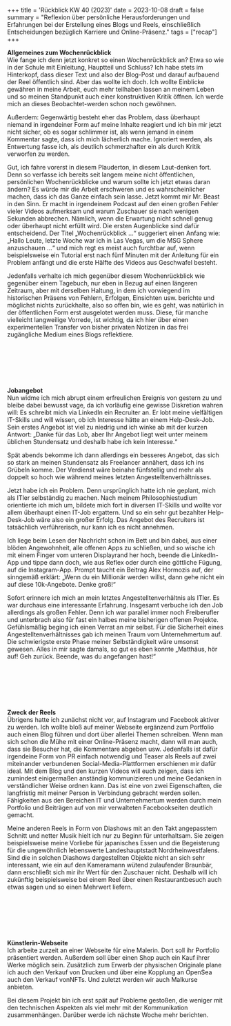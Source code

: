 +++
title = 'Rückblick KW 40 (2023)'
date = 2023-10-08
draft = false
summary = "Reflexion über persönliche Herausforderungen und Erfahrungen bei der Erstellung eines Blogs und Reels, einschließlich Entscheidungen bezüglich Karriere und Online-Präsenz."
tags = ["recap"]
+++

**Allgemeines zum Wochenrückblick**  
Wie fange ich denn jetzt konkret so einen Wochenrückblick an? Etwa so wie in der Schule mit Einleitung, Hauptteil und Schluss? Ich habe stets im Hinterkopf, dass dieser Text und also der Blog-Post und darauf aufbauend der Reel öffentlich sind. Aber das wollte ich doch. Ich wollte Einblicke gewähren in meine Arbeit, euch mehr teilhaben lassen an meinem Leben und so meinen Standpunkt auch einer konstruktiven Kritik öffnen. Ich werde mich an dieses Beobachtet-werden schon noch gewöhnen.  

Außerdem: Gegenwärtig besteht eher das Problem, dass überhaupt niemand in irgendeiner Form auf meine Inhalte reagiert und ich bin mir jetzt nicht sicher, ob es sogar schlimmer ist, als wenn jemand in einem Kommentar sagte, dass ich mich lächerlich mache. Ignoriert werden, als Entwertung fasse ich, als deutlich schmerzhafter ein als durch Kritik verworfen zu werden.  

Gut, ich fahre vorerst in diesem Plauderton, in diesem Laut-denken fort. Denn so verfasse ich bereits seit langem meine nicht öffentlichen, persönlichen Wochenrückblicke und warum sollte ich jetzt etwas daran ändern? Es würde mir die Arbeit erschweren und es wahrscheinlicher machen, dass ich das Ganze einfach sein lasse. Jetzt kommt mir Mr. Beast in den Sinn. Er macht in irgendeinem Podcast auf den einen großen Fehler vieler Videos aufmerksam und warum Zuschauer sie nach wenigen Sekunden abbrechen. Nämlich, wenn die Erwartung nicht schnell genug oder überhaupt nicht erfüllt wird. Die ersten Augenblicke sind dafür entscheidend. Der Titel „Wochenrückblick …“ suggeriert einen Anfang wie: „Hallo Leute, letzte Woche war ich in Las Vegas, um die MSG Sphere anzuschauen …“ und mich regt es meist auch furchtbar auf, wenn beispielsweise ein Tutorial erst nach fünf Minuten mit der Anleitung für ein Problem anfängt und die erste Hälfte des Videos aus Geschwafel besteht.  

Jedenfalls verhalte ich mich gegenüber diesem Wochenrückblick wie gegenüber einem Tagebuch, nur eben in Bezug auf einen längeren Zeitraum, aber mit derselben Haltung, in dem ich vorwiegend im historischen Präsens von Fehlern, Erfolgen, Einsichten usw. berichte und möglichst nichts zurückhalte, also so offen bin, wie es geht, was natürlich in der öffentlichen Form erst ausgelotet werden muss. Diese, für manche vielleicht langweilige Vorrede, ist wichtig, da ich hier über einen experimentellen Transfer von bisher privaten Notizen in das frei zugängliche Medium eines Blogs reflektiere.

</br></br>  
</br></br>  

**Jobangebot**  
Nun widme ich mich abrupt einem erfreulichen Ereignis von gestern zu und bleibe dabei bewusst vage, da ich vorläufig eine gewisse Diskretion wahren will: Es schreibt mich via LinkedIn ein Recruiter an. Er lobt meine vielfältigen IT-Skills und will wissen, ob ich Interesse hätte an einem Help-Desk-Job. Sein erstes Angebot ist viel zu niedrig und ich winke ab mit der kurzen Antwort: „Danke für das Lob, aber Ihr Angebot liegt weit unter meinem üblichen Stundensatz und deshalb habe ich kein Interesse.“  

Spät abends bekomme ich dann allerdings ein besseres Angebot, das sich so stark an meinen Stundensatz als Freelancer annähert, dass ich ins Grübeln komme. Der Verdienst wäre beinahe fünfstellig und mehr als doppelt so hoch wie während meines letzten Angestelltenverhältnisses.  

Jetzt habe ich ein Problem. Denn ursprünglich hatte ich nie geplant, mich als ITler selbständig zu machen. Nach meinem Philosophiestudium orientierte ich mich um, bildete mich fort in diversen IT-Skills und wollte vor allem überhaupt einen IT-Job ergattern. Und so ein sehr gut bezahlter Help-Desk-Job wäre also ein großer Erfolg. Das Angebot des Recruiters ist tatsächlich verführerisch, nur kann ich es nicht annehmen.  

Ich liege beim Lesen der Nachricht schon im Bett und bin dabei, aus einer blöden Angewohnheit, alle offenen Apps zu schließen, und so wische ich mit einem Finger vom unteren Displayrand her hoch, beende die LinkedIn-App und tippe dann doch, wie aus Reflex oder durch eine göttliche Fügung, auf die Instagram-App. Prompt taucht ein Beitrag Alex Hormozis auf, der sinngemäß erklärt: „Wenn du ein Millionär werden willst, dann gehe nicht ein auf diese 10k-Angebote. Denke groß!“  

Sofort erinnere ich mich an mein letztes Angestelltenverhältnis als ITler. Es war durchaus eine interessante Erfahrung. Insgesamt verbuche ich den Job allerdings als großen Fehler. Denn ich war parallel immer noch Freiberufler und unterbrach also für fast ein halbes meine bisherigen offenen Projekte. Gefühlsmäßig beging ich einen Verrat an mir selbst. Für die Sicherheit eines Angestelltenverhältnisses gab ich meinen Traum vom Unternehmertum auf. Die schwierigste erste Phase meiner Selbständigkeit wäre umsonst gewesen. Alles in mir sagte damals, so gut es eben konnte „Matthäus, hör auf! Geh zurück. Beende, was du angefangen hast!“

</br></br>  
</br></br> 

**Zweck der Reels**  
Übrigens hatte ich zunächst nicht vor, auf Instagram und Facebook aktiver zu werden. Ich wollte bloß auf meiner Webseite ergänzend zum Portfolio auch einen Blog führen und dort über allerlei Themen schreiben. Wenn man sich schon die Mühe mit einer Online-Präsenz macht, dann will man auch, dass sie Besucher hat, die Kommentare abgeben usw. Jedenfalls ist dafür irgendeine Form von PR einfach notwendig und Teaser als Reels auf zwei miteinander verbundenen Social-Media-Plattformen erschienen mir dafür ideal. Mit dem Blog und den kurzen Videos will euch zeigen, dass ich zumindest einigermaßen anständig kommunizieren und meine Gedanken in verständlicher Weise ordnen kann. Das ist eine von zwei Eigenschaften, die langfristig mit meiner Person in Verbindung gebracht werden sollen. Fähigkeiten aus den Bereichen IT und Unternehmertum werden durch mein Portfolio und Beiträgen auf von mir verwalteten Facebookseiten deutlich gemacht.  

Meine anderen Reels in Form von Diashows mit an den Takt angepasstem Schnitt und netter Musik hielt ich nur zu Beginn für unterhaltsam. Sie zeigen beispielsweise meine Vorliebe für japanisches Essen und die Begeisterung für die ungewöhnlich lebenswerte Landeshauptstadt Nordrheinwestfalens. Sind die in solchen Diashows dargestellten Objekte nicht an sich sehr interessant, wie ein auf den Kameramann wütend zulaufender Braunbär, dann erschließt sich mir ihr Wert für den Zuschauer nicht. Deshalb will ich zukünftig beispielsweise bei einem Reel über einen Restaurantbesuch auch etwas sagen und so einen Mehrwert liefern.

</br></br>  
</br></br> 

**Künstlerin-Webseite**  
Ich arbeite zurzeit an einer Webseite für eine Malerin. Dort soll ihr Portfolio präsentiert werden. Außerdem soll über einen Shop auch ein Kauf ihrer Werke möglich sein. Zusätzlich zum Erwerb der physischen Originale plane ich auch den Verkauf von Drucken und über eine Kopplung an OpenSea auch den Verkauf vonNFTs. Und zuletzt werden wir auch Malkurse anbieten.  

Bei diesem Projekt bin ich erst spät auf Probleme gestoßen, die weniger mit den technischen Aspekten als viel mehr mit der Kommunikation zusammenhängen. Darüber werde ich nächste Woche mehr berichten.